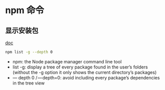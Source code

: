 # npm 命令

## 显示安装包

[doc](https://docs.npmjs.com/cli/ls.html#synopsis)

```bash
npm list -g --depth 0
```

- npm: the Node package manager command line tool
- list -g: display a tree of every package found in the user’s folders (without the -g option it only shows the current directory’s packages)
- — depth 0 / — depth=0: avoid including every package’s dependencies in the tree view
